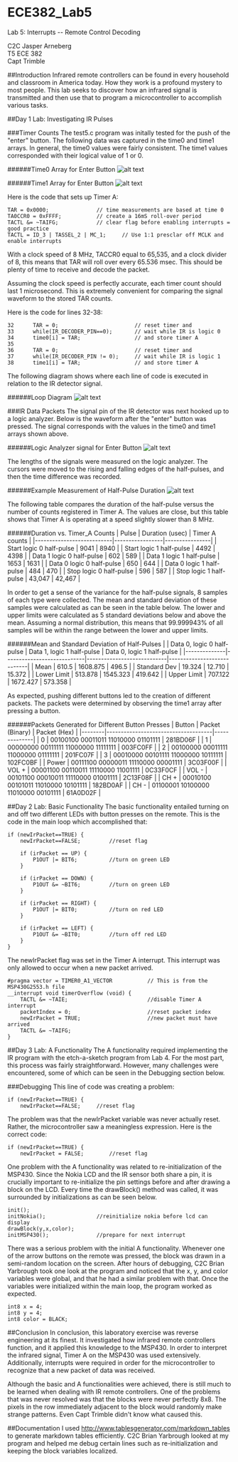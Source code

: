 ECE382_Lab5
===========

Lab 5: Interrupts -- Remote Control Decoding

C2C Jasper Arneberg  
T5 ECE 382  
Capt Trimble  

##Introduction
Infrared remote controllers can be found in every household and classroom in America today. How they work is a profound mystery to most people. This lab seeks to discover how an infrared signal is transmitted and then use that to program a microcontroller to accomplish various tasks. 

##Day 1 Lab: Investigating IR Pulses

###Timer Counts
The test5.c program was initally tested for the push of the "enter" button. The following data was captured in the time0 and time1 arrays. In general, the time0 values were fairly consistent. The time1 values corresponded with their logical value of 1 or 0.

######Time0 Array for Enter Button
![alt text](https://github.com/JasperArneberg/ECE382_Lab5/blob/master/time0_array.png?raw=true "Time 0 Array")

######Time1 Array for Enter Button
![alt text](https://github.com/JasperArneberg/ECE382_Lab5/blob/master/time1_array.png?raw=true "Time 1 Array")

Here is the code that sets up Timer A:
```
TAR = 0x0000;				// time measurements are based at time 0
TA0CCR0 = 0xFFFF;			// create a 16mS roll-over period
TACTL &= ~TAIFG;			// clear flag before enabling interrupts = good practice
TACTL = ID_3 | TASSEL_2 | MC_1;		// Use 1:1 presclar off MCLK and enable interrupts
```

With a clock speed of 8 MHz, TACCR0 equal to 65,535, and a clock divider of 8, this means that TAR will roll over every 65.536 msec. This should be plenty of time to receive and decode the packet.

Assuming the clock speed is perfectly accurate, each timer count should last 1 microsecond. This is extremely convenient for comparing the signal waveform to the stored TAR counts.

Here is the code for lines 32-38:
```
32		TAR = 0;						// reset timer and
33		while(IR_DECODER_PIN==0);		// wait while IR is logic 0
34		time0[i] = TAR;					// and store timer A
35
36		TAR = 0;						// reset timer and
37		while(IR_DECODER_PIN != 0);		// wait while IR is logic 1
38		time1[i] = TAR;					// and store timer A
```

The following diagram shows where each line of code is executed in relation to the IR detector signal.

######Loop Diagram
![alt text](https://github.com/JasperArneberg/ECE382_Lab5/blob/master/loop_diagram.png?raw=true "Loop diagram")

###IR Data Packets
The signal pin of the IR detector was next hooked up to a logic analyzer. Below is the waveform after the "enter" button was pressed. The signal corresponds with the values in the time0 and time1 arrays shown above.

######Logic Analyzer signal for Enter Button
![alt text](https://github.com/JasperArneberg/ECE382_Lab5/blob/master/ir_packet.png?raw=true "IR packet when enter button is pressed")

The lengths of the signals were measured on the logic analyzer. The cursors were moved to the rising and falling edges of the half-pulses, and then the time difference was recorded.

######Example Measurement of Half-Pulse Duration
![alt text](https://github.com/JasperArneberg/ECE382_Lab5/blob/master/example_measurement.png?raw=true "Example measurement")

The following table compares the duration of the half-pulse versus the number of counts registered in Timer A. The values are close, but this table shows that Timer A is operating at a speed slightly slower than 8 MHz.

######Duration vs. Timer_A Counts
| Pulse                     | Duration (usec) | Timer A counts |
|---------------------------|-----------------|----------------|
| Start logic 0 half-pulse  | 9041            | 8940           |
| Start logic 1 half-pulse  | 4492            | 4398           |
| Data 1 logic 0 half-pulse | 602             | 589            |
| Data 1 logic 1 half-pulse | 1653            | 1631           |
| Data 0 logic 0 half-pulse | 650             | 644            |
| Data 0 logic 1 half-pulse | 484             | 470            |
| Stop logic 0 half-pulse   | 596             | 587            |
| Stop logic 1 half-pulse   | 43,047          | 42,467         |

In order to get a sense of the variance for the half-pulse signals, 8 samples of each type were collected. The mean and standard deviation of these samples were calculated as can be seen in the table below. The lower and upper limits were calculated as 5 standard deviations below and above the mean. Assuming a normal distribution, this means that 99.999943% of all samples will be within the range between the lower and upper limits.

######Mean and Standard Deviation of Half-Pulses
|              | Data 0, logic 0 half-pulse | Data 1, logic 1 half-pulse | Data 0, logic 1 half-pulse |
|--------------|----------------------------|----------------------------|----------------------------|
| Mean         | 610.5                      | 1608.875                   | 496.5                      |
| Standard Dev | 19.324                     | 12.710                     | 15.372                     |
| Lower Limit  | 513.878                    | 1545.323                   | 419.642                    |
| Upper Limit  | 707.122                    | 1672.427                   | 573.358                    |

As expected, pushing different buttons led to the creation of different packets. The packets were determined by observing the time1 array after pressing a button.

######Packets Generated for Different Button Presses
| Button | Packet (Binary)                     | Packet (Hex) |
|--------|-------------------------------------|--------------|
| 0      | 00100100 00011011 11010000 01101111 | 281BD06F     |
| 1      | 00000000 00111111 11000000 11111111 | 003FC0FF     |
| 2      | 00100000 00011111 11000000 01111111 | 201FC07F     |
| 3      | 00010000 00101111 11000000 10111111 | 102FC0BF     |
| Power  | 00111100 00000011 11110000 00001111 | 3C03F00F     |
| VOL +  | 00001100 00110011 11110000 11001111 | 0C33F0CF     |
| VOL -  | 00101100 00010011 11110000 01001111 | 2C13F08F     |
| CH +   | 00010100 00101011 11010000 10101111 | 182BD0AF     |
| CH -   | 01100001 10100000 11010000 00101111 | 61A0D02F     |

##Day 2 Lab: Basic Functionality
The basic functionality entailed turning on and off two different LEDs with button presses on the remote. This is the code in the main loop which accomplished that:
```
if (newIrPacket==TRUE) {
	newIrPacket==FALSE;			//reset flag

	if (irPacket == UP) {
		P1OUT |= BIT6;			//turn on green LED
	}

	if (irPacket == DOWN) {
		P1OUT &= ~BIT6; 		//turn on green LED
	}

	if (irPacket == RIGHT) {
		P1OUT |= BIT0;			//turn on red LED
	}

	if (irPacket == LEFT) {
		P1OUT &= ~BIT0;			//turn off red LED
	}
}
```

The newIrPacket flag was set in the Timer A interrupt. This interrupt was only allowed to occur when a new packet arrived.
```
#pragma vector = TIMER0_A1_VECTOR			// This is from the MSP430G2553.h file
__interrupt void timerOverflow (void) {
	TACTL &= ~TAIE;							//disable Timer A interrupt
	packetIndex = 0;						//reset packet index
	newIrPacket = TRUE;						//new packet must have arrived
	TACTL &= ~TAIFG;
}
```

##Day 3 Lab: A Functionality
The A functionality required implementing the IR program with the etch-a-sketch program from Lab 4. For the most part, this process was fairly straightforward. However, many challenges were encountered, some of which can be seen in the Debugging section below. 

###Debugging
This line of code was creating a problem:
```
if (newIrPacket==TRUE) {
	newIrPacket==FALSE;		//reset flag
```

The problem was that the newIrPacket variable was never actually reset. Rather, the microcontroller saw a meaningless expression. Here is the correct code:
```
if (newIrPacket==TRUE) {
	newIrPacket = FALSE;		//reset flag
```

One problem with the A functionality was related to re-initialization of the MSP430. Since the Nokia LCD and the IR sensor both share a pin, it is crucially important to re-initialize the pin settings before and after drawing a block on the LCD. Every time the drawBlock() method was called, it was surrounded by initializations as can be seen below.
```
init();
initNokia();				//reinitialize nokia before lcd can display
drawBlock(y,x,color);
initMSP430();				//prepare for next interrupt
```

There was a serious problem with the initial A functionality. Whenever one of the arrow buttons on the remote was pressed, the block was drawn in a semi-random location on the screen. After hours of debugging, C2C Brian Yarbrough took one look at the program and noticed that the x, y, and color variables were global, and that he had a similar problem with that. Once the variables were initialized within the main loop, the program worked as expected.
```
int8 x = 4;
int8 y = 4;
int8 color = BLACK;
```

##Conclusion
In conclusion, this laboratory exercise was reverse engineering at its finest. It investigated how infrared remote controllers function, and it applied this knowledge to the MSP430. In order to interpret the infrared signal, Timer A on the MSP430 was used extensively. Additionally, interrupts were required in order for the microcontroller to recognize that a new packet of data was received.

Although the basic and A functionalities were achieved, there is still much to be learned when dealing with IR remote controllers. One of the problems that was never resolved was that the blocks were never perfectly 8x8. The pixels in the row immediately adjacent to the block would randomly make strange patterns. Even Capt Trimble didn't know what caused this.

##Documentation
I used http://www.tablesgenerator.com/markdown_tables to generate markdown tables efficiently. 
C2C Brian Yarbrough looked at my program and helped me debug certain lines such as re-initialization and keeping the block variables localized.
